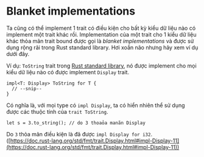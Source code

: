 # Blanket implementations

Ta cũng có thể implement 1 trait có điều kiện cho bất kỳ kiểu dữ liệu
nào có implement một trait khác rồi. Implementation của một trait cho
1 kiểu dữ liệu khác thỏa mãn trait bound được gọi là _blanket implementations_
và được sử dụng rộng rãi trong Rust standard library.
Hơi xoắn não nhưng hãy xem ví dụ dưới đây.

Ví dụ: `ToString` trait trong
[Rust standard library](https://doc.rust-lang.org/src/alloc/string.rs.html#2390),
nó được implement cho mọi kiểu dữ liệu nào có được implement `Display` trait.

```rust,editable
impl<T: Display> ToString for T {
  // --snip--
}
```

Có nghĩa là, với mọi type có `impl Display`, ta có hiển nhiên thể sử dụng được các thuộc tính của `trait ToString`.

```rust,editable
let s = 3.to_string(); // do 3 thoaỏa manãn Display
```

Do `3` thỏa mãn điều kiện là đã được `impl Display for i32`.
([https://doc.rust-lang.org/std/fmt/trait.Display.html#impl-Display-11](https://doc.rust-lang.org/std/fmt/trait.Display.html#impl-Display-11))


